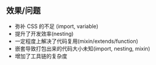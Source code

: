 ##  效果/问题

- 弥补 CSS 的不足 (import, variable)
- 提升了开发效率(nesting)
- 一定程度上解决了代码复用(mixin/extends/function)
- 嵌套导致打包出来的代码大小未知(import, nesting, mixin)
- 增加了工具链的复杂度
